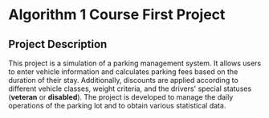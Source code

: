 <h1>Algorithm 1 Course First Project</h1>

<h2>Project Description</h2>
<p>
    This project is a simulation of a parking management system. It allows users to enter vehicle information and calculates parking fees based on the duration of their stay. Additionally, discounts are applied according to different vehicle classes, weight criteria, and the drivers' special statuses (<strong>veteran</strong> or <strong>disabled</strong>). The project is developed to manage the daily operations of the parking lot and to obtain various statistical data.
</p>
